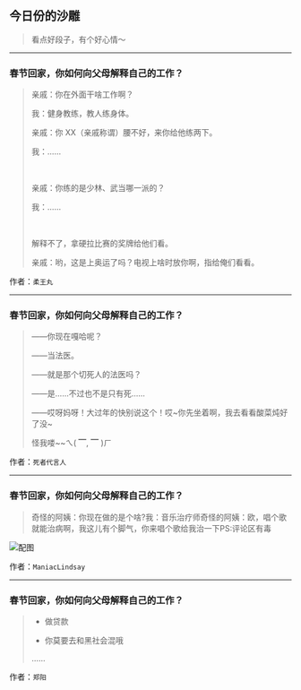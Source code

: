 ## 今日份的沙雕

> 看点好段子，有个好心情～


 
---

### 春节回家，你如何向父母解释自己的工作？

> 亲戚：你在外面干啥工作啊？
> 
> 我：健身教练，教人练身体。
> 
> 亲戚：你 XX（亲戚称谓）腰不好，来你给他练两下。
> 
> 我：……
> 
>  
> 
> 亲戚：你练的是少林、武当哪一派的？
> 
> 我：……
> 
>  
> 
> 解释不了，拿硬拉比赛的奖牌给他们看。
> 
> 亲戚：哟，这是上奥运了吗？电视上啥时放你啊，指给俺们看看。


作者：`柔王丸`

---

### 春节回家，你如何向父母解释自己的工作？

> ——你现在嘎哈呢？
> 
> ——当法医。
> 
> ——就是那个切死人的法医吗？
> 
> ——是……不过也不是只有死……
> 
> ——哎呀妈呀！大过年的快别说这个！哎~你先坐着啊，我去看看酸菜炖好了没~
> 
> 怪我喽~~ㄟ( ▔, ▔ )ㄏ


作者：`死者代言人`

---

### 春节回家，你如何向父母解释自己的工作？

> 奇怪的阿姨：你现在做的是个啥?我：音乐治疗师奇怪的阿姨：欧，唱个歌就能治病啊，我这儿有个脚气，你来唱个歌给我治一下PS:评论区有毒



![配图](http://pic3.zhimg.com/70/v2-adad6bd8dce3172e5a71f0721aca953a_b.jpg)


作者：`ManiacLindsay`

---

### 春节回家，你如何向父母解释自己的工作？

> - 做贷款
> 
> - 你莫要去和黑社会混哦
> 
> ……


作者：`郑阳`